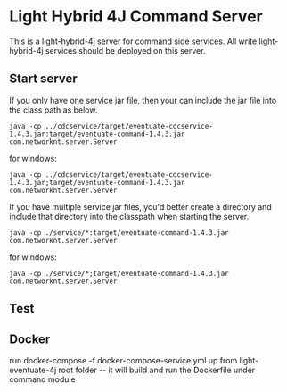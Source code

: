 # Light Hybrid 4J Command Server

This is a light-hybrid-4j server for command side services. All write light-hybrid-4j
services should be deployed on this server.


## Start server

If you only have one service jar file, then your can include the jar file into the
class path as below.

```
java -cp ../cdcservice/target/eventuate-cdcservice-1.4.3.jar:target/eventuate-command-1.4.3.jar com.networknt.server.Server
```

for windows:

```
java -cp ../cdcservice/target/eventuate-cdcservice-1.4.3.jar;target/eventuate-command-1.4.3.jar com.networknt.server.Server
```

If you have multiple service jar files, you'd better create a directory and include
that directory into the classpath when starting the server.

```
java -cp ./service/*:target/eventuate-command-1.4.3.jar com.networknt.server.Server
```

for windows:

```
java -cp ./service/*;target/eventuate-command-1.4.3.jar com.networknt.server.Server
```

## Test

## Docker
run docker-compose -f docker-compose-service.yml up from light-eventuate-4j root folder
  -- it will build and run the Dockerfile under command module
  